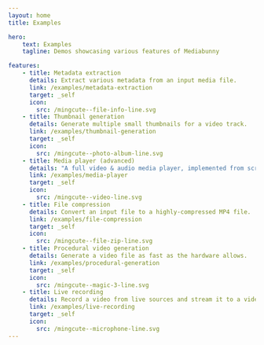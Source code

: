 ```yaml
---
layout: home
title: Examples

hero:
    text: Examples
    tagline: Demos showcasing various features of Mediabunny

features:
    - title: Metadata extraction
      details: Extract various metadata from an input media file.
      link: /examples/metadata-extraction
      target: _self
      icon:
        src: /mingcute--file-info-line.svg
    - title: Thumbnail generation
      details: Generate multiple small thumbnails for a video track.
      link: /examples/thumbnail-generation
      target: _self
      icon:
        src: /mingcute--photo-album-line.svg
    - title: Media player (advanced)
      details: "A full video & audio media player, implemented from scratch with Mediabunny, with microsecond playback accuracy."
      link: /examples/media-player
      target: _self
      icon:
        src: /mingcute--video-line.svg
    - title: File compression
      details: Convert an input file to a highly-compressed MP4 file.
      link: /examples/file-compression
      target: _self
      icon:
        src: /mingcute--file-zip-line.svg
    - title: Procedural video generation
      details: Generate a video file as fast as the hardware allows.
      link: /examples/procedural-generation
      target: _self
      icon:
        src: /mingcute--magic-3-line.svg
    - title: Live recording
      details: Record a video from live sources and stream it to a video element.
      link: /examples/live-recording	
      target: _self
      icon:
        src: /mingcute--microphone-line.svg
---
```


